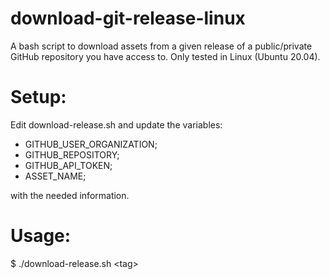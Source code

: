 # download-git-release-linux
A bash script to download assets from a given release of a public/private GitHub repository you have access to.
Only tested in Linux (Ubuntu 20.04).

# Setup:
Edit download-release.sh and update the variables:
- GITHUB_USER_ORGANIZATION;
- GITHUB_REPOSITORY;
- GITHUB_API_TOKEN;
- ASSET_NAME;
  
with the needed information.

# Usage:
$ ./download-release.sh \<tag\>
